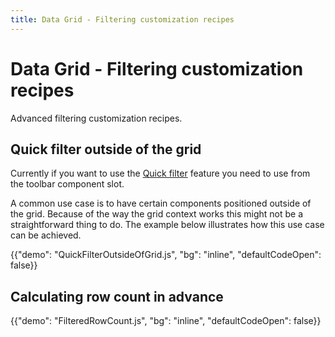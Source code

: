 ```yaml
---
title: Data Grid - Filtering customization recipes
---
```


# Data Grid - Filtering customization recipes

<p class="description">Advanced filtering customization recipes.</p>

## Quick filter outside of the grid

Currently if you want to use the [Quick filter](/x/react-data-grid/filtering/quick-filter/) feature you need to use from the toolbar component slot.

A common use case is to have certain components positioned outside of the grid. Because of the way the grid context works this might not be a straightforward thing to do. The example below illustrates how this use case can be achieved.

{{"demo": "QuickFilterOutsideOfGrid.js", "bg": "inline", "defaultCodeOpen": false}}

## Calculating row count in advance

{{"demo": "FilteredRowCount.js", "bg": "inline", "defaultCodeOpen": false}}
